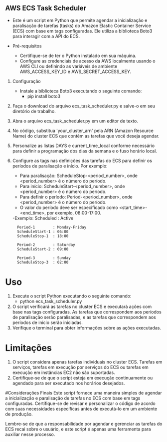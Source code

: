 ## AWS ECS Task Scheduler

- Este é um script em Python que permite agendar a inicialização e paralisação de tarefas (tasks) do Amazon Elastic Container Service (ECS) com base em tags configuradas. Ele utiliza a biblioteca Boto3 para interagir com a API do ECS.

- Pré-requisitos
   - Certifique-se de ter o Python instalado em sua máquina.
   - Configure as credenciais de acesso da AWS localmente usando o AWS CLI ou definindo as variáveis de ambiente AWS_ACCESS_KEY_ID e AWS_SECRET_ACCESS_KEY.
1. Configuração
   - Instale a biblioteca Boto3 executando o seguinte comando:
      - pip install boto3
2. Faça o download do arquivo ecs_task_scheduler.py e salve-o em seu diretório de trabalho.

3. Abra o arquivo ecs_task_scheduler.py em um editor de texto.

4. No código, substitua 'your_cluster_arn' pela ARN (Amazon Resource Name) do cluster ECS que contém as tarefas que você deseja agendar.

5. Personalize as listas DAYS e current_time_local conforme necessário para definir a programação dos dias da semana e o fuso horário local.

6. Configure as tags nas definições das tarefas do ECS para definir os períodos de paralisação e início. Por exemplo:
   - Para paralisação: ScheduleStop-<period_number>, onde <period_number> é o número do período.
   - Para início: ScheduleStart-<period_number>, onde <period_number> é o número do período.
   - Para definir o período: Period-<period_number>, onde <period_number> é o número do período. 
   - O valor do período deve ser especificado como <start_time>-<end_time>, por exemplo, 08:00-17:00.
   <picture>
   -Exemplo: 
         Scheduled       : Active

         Period-1        : Monday-Friday
         ScheduleStart-1 : 06:00
         ScheduleStop-1  : 18:00

         Period-2        : Saturday
         ScheduleStart-2 : 09:00

         Period-3        : Sunday
         ScheduleStop-3  : 02:00
   </picture>
# Uso
1. Execute o script Python executando o seguinte comando:
      - python ecs_task_scheduler.py
2. O script verificará as tarefas no cluster ECS e executará ações com base nas tags configuradas. As tarefas que correspondem aos períodos de paralisação serão paralisadas, e as tarefas que correspondem aos períodos de início serão iniciadas.
3. Verifique o terminal para obter informações sobre as ações executadas.

# Limitações
1. O script considera apenas tarefas individuais no cluster ECS. Tarefas em serviços, tarefas em execução por serviços do ECS ou tarefas em execução em instâncias EC2 não são suportadas.
2. Certifique-se de que o script esteja em execução continuamente ou agendado para ser executado nos horários desejados.

#Considerações Finais
Este script fornece uma maneira simples de agendar a inicialização e paralisação de tarefas no ECS com base em tags configuradas. Certifique-se de revisar e personalizar o código de acordo com suas necessidades específicas antes de executá-lo em um ambiente de produção.

Lembre-se de que a responsabilidade por agendar e gerenciar as tarefas do ECS recai sobre o usuário, e este script é apenas uma ferramenta para auxiliar nesse processo.